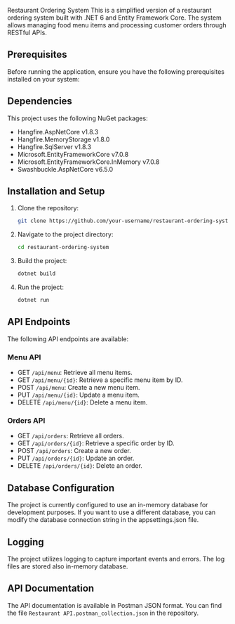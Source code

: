 Restaurant Ordering System
This is a simplified version of a restaurant ordering system built with .NET 6 and Entity Framework Core. The system allows managing food menu items and processing customer orders through RESTful APIs.

## Prerequisites
Before running the application, ensure you have the following prerequisites installed on your system:

## Dependencies

This project uses the following NuGet packages:
- Hangfire.AspNetCore v1.8.3
- Hangfire.MemoryStorage v1.8.0
- Hangfire.SqlServer v1.8.3
- Microsoft.EntityFrameworkCore v7.0.8
- Microsoft.EntityFrameworkCore.InMemory v7.0.8
- Swashbuckle.AspNetCore v6.5.0

## Installation and Setup

1. Clone the repository:
   ```sh
   git clone https://github.com/your-username/restaurant-ordering-system.git

3. Navigate to the project directory:
   ```sh
   cd restaurant-ordering-system

5. Build the project:
   ```sh
   dotnet build
   
7. Run the project:
   ```sh
   dotnet run

## API Endpoints
The following API endpoints are available:

### Menu API

- GET `/api/menu`: Retrieve all menu items.
- GET `/api/menu/{id}`: Retrieve a specific menu item by ID.
- POST `/api/menu`: Create a new menu item.
- PUT `/api/menu/{id}`: Update a menu item.
- DELETE `/api/menu/{id}`: Delete a menu item.

### Orders API

- GET `/api/orders`: Retrieve all orders.
- GET `/api/orders/{id}`: Retrieve a specific order by ID.
- POST `/api/orders`: Create a new order.
- PUT `/api/orders/{id}`: Update an order.
- DELETE `/api/orders/{id}`: Delete an order.

## Database Configuration
The project is currently configured to use an in-memory database for development purposes. If you want to use a different database, you can modify the database connection string in the appsettings.json file.

## Logging
The project utilizes logging to capture important events and errors. The log files are stored also in-memory database.

## API Documentation
The API documentation is available in Postman JSON format. You can find the file `Restaurant API.postman_collection.json` in the repository.
